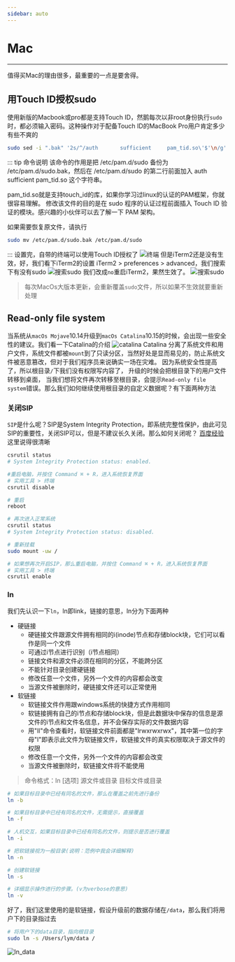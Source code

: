 ```yaml
---
sidebar: auto
---
```


# Mac
***
值得买Mac的理由很多，最重要的一点是要舍得。

## 用Touch ID授权sudo
使用新版的Macbook或pro都是支持Touch ID，然鹅每次以非root身份执行`sudo`时，都必须输入密码。这种操作对于配备Touch ID的MacBook Pro用户肯定多少有些不爽的  
```sh
sudo sed -i ".bak" '2s/^/auth       sufficient     pam_tid.so\'$'\n/g' /etc/pam.d/sudo
```
::: tip 命令说明
该命令的作用是把 /etc/pam.d/sudo 备份为 /etc/pam.d/sudo.bak，然后在 /etc/pam.d/sudo 的第二行前面加入 auth sufficient pam_tid.so 这个字符串。

pam_tid.so就是支持touch_id的库，如果你学习过linux的认证的PAM框架，你就很容易理解。
修改该文件的目的是在 sudo 程序的认证过程前面插入 Touch ID 验证的模块。感兴趣的小伙伴可以去了解一下 PAM 架构。

如果需要恢复原文件，请执行
```sh
sudo mv /etc/pam.d/sudo.bak /etc/pam.d/sudo
```
:::
设置完，自带的终端可以使用Touch ID授权了
![终端](http://qiniu.84dd.xyz/mac/shellpam.png!84dd)
但是iTerm2还是没有生效，好，我们看下iTerm2的设置 iTerm2 > preferences > advanced，我们搜索下有没有sudo
![搜索sudo](http://qiniu.84dd.xyz/mac/iTerm2_search_sudo.png!84dd)
我们改成`no`重启iTerm2，果然生效了。
![搜索sudo](http://qiniu.84dd.xyz/mac/iTerm2pam.png!84dd)
> 每次MacOs大版本更新，会重新覆盖`sudo`文件，所以如果不生效就要重新处理

## Read-only file system
当系统从`macOs Mojave`10.14升级到`macOs Catalina`10.15的时候，会出现一些安全性的建议。我们看一下Catalina的介绍
![catalina](http://qiniu.84dd.xyz/mac/catalina.png!84dd)
Catalina 分离了系统文件和用户文件，系统文件都被`mount`到了只读分区，当然好处是显而易见的，防止系统文件被恶意篡改，但对于我们程序员来说确实一场在灾难。
因为系统安全性提高了，所以根目录`/`下我们没有权限写内容了，
升级的时候会把根目录下的用户文件转移到桌面，
当我们想将文件再次转移至根目录，会提示`Read-only file system`错误。那么我们如何继续使用根目录的自定义数据呢？有下面两种方法
### 关闭SIP <Badge text="不建议" type="error"/>
`SIP`是什么呢？SIP是System Integrity Protection，即系统完整性保护，由此可见SIP的重要性，关闭SIP可以，但是不建议长久关闭。那么如何关闭呢？
[百度经验](https://jingyan.baidu.com/article/f0e83a255eea0622e591013d.html)这里说得很清晰
```sh
csrutil status
# System Integrity Protection status: enabled.

#重启电脑，并按住 Command ⌘ + R，进入系统恢复界面
# 实用工具 > 终端
csrutil disable

# 重启
reboot

# 再次进入正常系统
csrutil status
# System Integrity Protection status: disabled.

# 重新挂载
sudo mount -uw /

# 如果想再次开启SIP，那么重启电脑，并按住 Command ⌘ + R，进入系统恢复界面
# 实用工具 > 终端
csrutil enable
```
### ln <Badge text="推荐"/>
我们先认识一下`ln`，ln即link，链接的意思，ln分为下面两种
- 硬链接
  - 硬链接文件跟源文件拥有相同的i(inode)节点和存储block块，它们可以看作是同一个文件
  - 可通过i节点进行识别（i节点相同）
  - 链接文件和源文件必须在相同的分区，不能跨分区
  - 不能针对目录创建硬链接
  - 修改任意一个文件，另外一个文件的内容都会改变
  - 当源文件被删除时，硬链接文件还可以正常使用
- 软链接
  - 软链接文件作用跟windows系统的快捷方式作用相同
  - 软链接拥有自己的i节点和存储block块，但是此数据块中保存的信息是源文件的i节点和文件名信息，并不会保存实际的文件数据内容
  - 用"ll"命令查看时，软链接文件前面都是"lrwxrwxrwx"，其中第一位的字母"l"即表示此文件为软链接文件，软链接文件的真实权限取决于源文件的权限
  - 修改任意一个文件，另外一个文件的内容都会改变
  - 当源文件被删除时，软链接文件将不能使用
>命令格式：ln [选项] 源文件或目录 目标文件或目录
```sh
# 如果目标目录中已经有同名的文件，那么在覆盖之前先进行备份
ln -b

# 如果目标目录中已经有同名的文件，无需提示，直接覆盖
ln -f

# 人机交互，如果目标目录中已经有同名的文件，则提示是否进行覆盖
ln -i

# 把软链接视为一般目录(说明：范例中我会详细解释)
ln -n

# 创建软链接
ln -s

# 详细显示操作进行的步骤。(v为verbose的意思)
ln -v
```
好了，我们这里使用的是软链接，假设升级前的数据存储在`/data`，那么我们将用户下的目录指过去
```sh
# 将用户下的data目录，指向根目录
sudo ln -s /Users/lym/data /
```
![ln_data](http://qiniu.84dd.xyz/mac/ln_data.png!84dd)